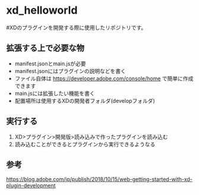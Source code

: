 # xd_helloworld
#XDのプラグインを開発する際に使用したリポジトリです。

## 拡張する上で必要な物
- manifest.jsonとmain.jsが必要  
- manifest.jsonにはプラグインの説明などを書く  
- ファイル自体は https://developer.adobe.com/console/home で簡単に作成できます  
- main.jsには拡張したい機能を書く  
- 配置場所は使用するXDの開発者フォルダ(developフォルダ)  

## 実行する
1. XD>プラグイン>開発版>読み込みで作ったプラグインを読み込む  
2. 読み込むことができるとプラグインから実行できるようなる

## 参考
https://blog.adobe.com/jp/publish/2018/10/15/web-getting-started-with-xd-plugin-development
